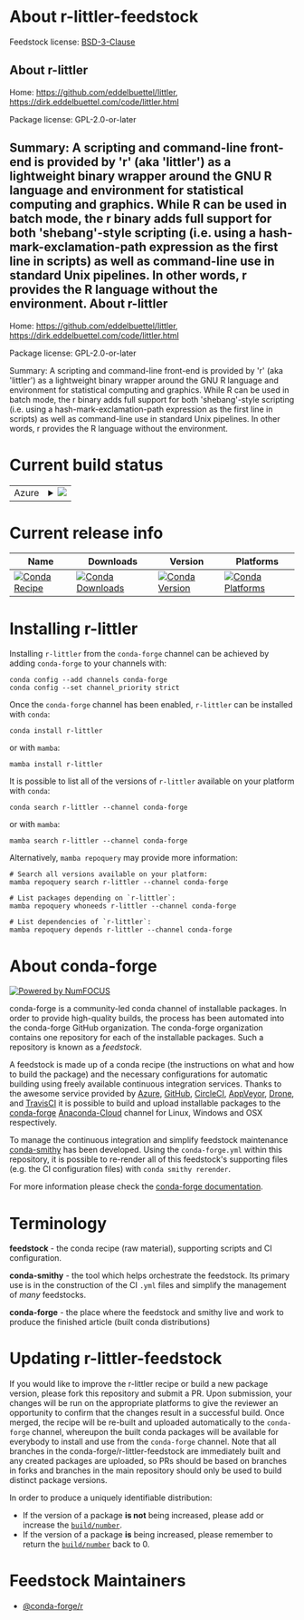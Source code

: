 About r-littler-feedstock
=========================

Feedstock license: [BSD-3-Clause](https://github.com/conda-forge/r-littler-feedstock/blob/main/LICENSE.txt)

About r-littler
---------------

Home: https://github.com/eddelbuettel/littler, https://dirk.eddelbuettel.com/code/littler.html

Package license: GPL-2.0-or-later

Summary: A scripting and command-line front-end is provided by 'r' (aka 'littler') as a lightweight binary wrapper around the GNU R language and environment for statistical computing and graphics. While R can be used in batch mode, the r binary adds full support for both 'shebang'-style scripting (i.e. using a  hash-mark-exclamation-path expression as the first line in scripts) as well as command-line use in standard Unix pipelines. In other words, r provides the R language without the environment.
About r-littler
---------------

Home: https://github.com/eddelbuettel/littler, https://dirk.eddelbuettel.com/code/littler.html

Package license: GPL-2.0-or-later

Summary: A scripting and command-line front-end is provided by 'r' (aka 'littler') as a lightweight binary wrapper around the GNU R language and environment for statistical computing and graphics. While R can be used in batch mode, the r binary adds full support for both 'shebang'-style scripting (i.e. using a  hash-mark-exclamation-path expression as the first line in scripts) as well as command-line use in standard Unix pipelines. In other words, r provides the R language without the environment.

Current build status
====================


<table>
    
  <tr>
    <td>Azure</td>
    <td>
      <details>
        <summary>
          <a href="https://dev.azure.com/conda-forge/feedstock-builds/_build/latest?definitionId=7864&branchName=main">
            <img src="https://dev.azure.com/conda-forge/feedstock-builds/_apis/build/status/r-littler-feedstock?branchName=main">
          </a>
        </summary>
        <table>
          <thead><tr><th>Variant</th><th>Status</th></tr></thead>
          <tbody><tr>
              <td>linux_64_r_base4.1</td>
              <td>
                <a href="https://dev.azure.com/conda-forge/feedstock-builds/_build/latest?definitionId=7864&branchName=main">
                  <img src="https://dev.azure.com/conda-forge/feedstock-builds/_apis/build/status/r-littler-feedstock?branchName=main&jobName=linux&configuration=linux%20linux_64_r_base4.1" alt="variant">
                </a>
              </td>
            </tr><tr>
              <td>linux_64_r_base4.2</td>
              <td>
                <a href="https://dev.azure.com/conda-forge/feedstock-builds/_build/latest?definitionId=7864&branchName=main">
                  <img src="https://dev.azure.com/conda-forge/feedstock-builds/_apis/build/status/r-littler-feedstock?branchName=main&jobName=linux&configuration=linux%20linux_64_r_base4.2" alt="variant">
                </a>
              </td>
            </tr><tr>
              <td>osx_64_r_base4.1</td>
              <td>
                <a href="https://dev.azure.com/conda-forge/feedstock-builds/_build/latest?definitionId=7864&branchName=main">
                  <img src="https://dev.azure.com/conda-forge/feedstock-builds/_apis/build/status/r-littler-feedstock?branchName=main&jobName=osx&configuration=osx%20osx_64_r_base4.1" alt="variant">
                </a>
              </td>
            </tr><tr>
              <td>osx_64_r_base4.2</td>
              <td>
                <a href="https://dev.azure.com/conda-forge/feedstock-builds/_build/latest?definitionId=7864&branchName=main">
                  <img src="https://dev.azure.com/conda-forge/feedstock-builds/_apis/build/status/r-littler-feedstock?branchName=main&jobName=osx&configuration=osx%20osx_64_r_base4.2" alt="variant">
                </a>
              </td>
            </tr>
          </tbody>
        </table>
      </details>
    </td>
  </tr>
</table>

Current release info
====================

| Name | Downloads | Version | Platforms |
| --- | --- | --- | --- |
| [![Conda Recipe](https://img.shields.io/badge/recipe-r--littler-green.svg)](https://anaconda.org/conda-forge/r-littler) | [![Conda Downloads](https://img.shields.io/conda/dn/conda-forge/r-littler.svg)](https://anaconda.org/conda-forge/r-littler) | [![Conda Version](https://img.shields.io/conda/vn/conda-forge/r-littler.svg)](https://anaconda.org/conda-forge/r-littler) | [![Conda Platforms](https://img.shields.io/conda/pn/conda-forge/r-littler.svg)](https://anaconda.org/conda-forge/r-littler) |

Installing r-littler
====================

Installing `r-littler` from the `conda-forge` channel can be achieved by adding `conda-forge` to your channels with:

```
conda config --add channels conda-forge
conda config --set channel_priority strict
```

Once the `conda-forge` channel has been enabled, `r-littler` can be installed with `conda`:

```
conda install r-littler
```

or with `mamba`:

```
mamba install r-littler
```

It is possible to list all of the versions of `r-littler` available on your platform with `conda`:

```
conda search r-littler --channel conda-forge
```

or with `mamba`:

```
mamba search r-littler --channel conda-forge
```

Alternatively, `mamba repoquery` may provide more information:

```
# Search all versions available on your platform:
mamba repoquery search r-littler --channel conda-forge

# List packages depending on `r-littler`:
mamba repoquery whoneeds r-littler --channel conda-forge

# List dependencies of `r-littler`:
mamba repoquery depends r-littler --channel conda-forge
```


About conda-forge
=================

[![Powered by
NumFOCUS](https://img.shields.io/badge/powered%20by-NumFOCUS-orange.svg?style=flat&colorA=E1523D&colorB=007D8A)](https://numfocus.org)

conda-forge is a community-led conda channel of installable packages.
In order to provide high-quality builds, the process has been automated into the
conda-forge GitHub organization. The conda-forge organization contains one repository
for each of the installable packages. Such a repository is known as a *feedstock*.

A feedstock is made up of a conda recipe (the instructions on what and how to build
the package) and the necessary configurations for automatic building using freely
available continuous integration services. Thanks to the awesome service provided by
[Azure](https://azure.microsoft.com/en-us/services/devops/), [GitHub](https://github.com/),
[CircleCI](https://circleci.com/), [AppVeyor](https://www.appveyor.com/),
[Drone](https://cloud.drone.io/welcome), and [TravisCI](https://travis-ci.com/)
it is possible to build and upload installable packages to the
[conda-forge](https://anaconda.org/conda-forge) [Anaconda-Cloud](https://anaconda.org/)
channel for Linux, Windows and OSX respectively.

To manage the continuous integration and simplify feedstock maintenance
[conda-smithy](https://github.com/conda-forge/conda-smithy) has been developed.
Using the ``conda-forge.yml`` within this repository, it is possible to re-render all of
this feedstock's supporting files (e.g. the CI configuration files) with ``conda smithy rerender``.

For more information please check the [conda-forge documentation](https://conda-forge.org/docs/).

Terminology
===========

**feedstock** - the conda recipe (raw material), supporting scripts and CI configuration.

**conda-smithy** - the tool which helps orchestrate the feedstock.
                   Its primary use is in the construction of the CI ``.yml`` files
                   and simplify the management of *many* feedstocks.

**conda-forge** - the place where the feedstock and smithy live and work to
                  produce the finished article (built conda distributions)


Updating r-littler-feedstock
============================

If you would like to improve the r-littler recipe or build a new
package version, please fork this repository and submit a PR. Upon submission,
your changes will be run on the appropriate platforms to give the reviewer an
opportunity to confirm that the changes result in a successful build. Once
merged, the recipe will be re-built and uploaded automatically to the
`conda-forge` channel, whereupon the built conda packages will be available for
everybody to install and use from the `conda-forge` channel.
Note that all branches in the conda-forge/r-littler-feedstock are
immediately built and any created packages are uploaded, so PRs should be based
on branches in forks and branches in the main repository should only be used to
build distinct package versions.

In order to produce a uniquely identifiable distribution:
 * If the version of a package **is not** being increased, please add or increase
   the [``build/number``](https://docs.conda.io/projects/conda-build/en/latest/resources/define-metadata.html#build-number-and-string).
 * If the version of a package **is** being increased, please remember to return
   the [``build/number``](https://docs.conda.io/projects/conda-build/en/latest/resources/define-metadata.html#build-number-and-string)
   back to 0.

Feedstock Maintainers
=====================

* [@conda-forge/r](https://github.com/conda-forge/r/)

